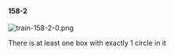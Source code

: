 #### 158-2
![train-158-2-0.png](https://github.com/lil-lab/nlvr/raw/master/nlvr/train/images/46/train-158-2-0.png "train-158-2-0.png")

There is at least one box with exactly 1 circle in it